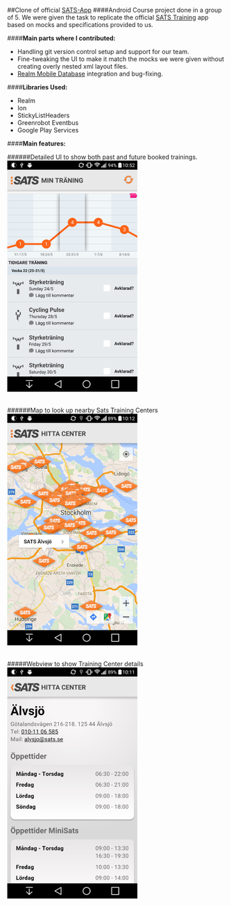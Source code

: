 ##Clone of official [SATS-App](https://play.google.com/store/apps/details?id=com.sats.sats)
####Android Course project done in a group of 5.
We were given the task to replicate the official [SATS Training](https://play.google.com/store/apps/details?id=com.sats.sats) app based on mocks and specifications provided to us.

####**Main parts where I contributed:**
* Handling git version control setup and support for our team.
* Fine-tweaking the UI to make it match the mocks we were given without creating overly nested xml layout files.
* [Realm Mobile Database](http://www.realm.io) integration and bug-fixing.


####**Libraries Used:**
* Realm
* Ion
* StickyListHeaders
* Greenrobot Eventbus
* Google Play Services

####**Main features:**

######Detailed UI to show both past and future booked trainings.
<img src="screenshots/sats_main.jpg" width="300"/>  
<br />


######Map to look up nearby Sats Training Centers
<img src="screenshots/sats_center_map.jpg" width="300"/>  
<br />


#####Webview to show Training Center details
<img src="screenshots/sats_center_webview.jpg" width="300"/>